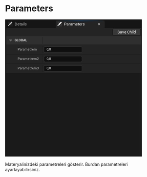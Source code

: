 # Parameters
<img src="../../../Dosyalar/Materyal_Editor_Parameters.jpg">


Materyalinizdeki parametreleri gösterir. Burdan parametreleri ayarlayabilirsiniz.
